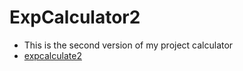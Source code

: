 # ExpCalculator2
* This is the second version of my project calculator
* [expcalculate2](https://expcalculate2.netlify.app/)
